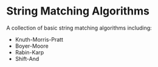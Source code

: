 # String Matching Algorithms
A collection of basic string matching algorithms including: 
  - Knuth-Morris-Pratt 
  - Boyer-Moore
  - Rabin-Karp
  - Shift-And 
